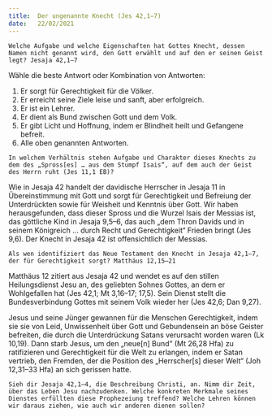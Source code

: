 ```yaml
---
title:  Der ungenannte Knecht (Jes 42,1–7)
date:   22/02/2021
---
```


`Welche Aufgabe und welche Eigenschaften hat Gottes Knecht, dessen Namen nicht genannt wird, den Gott erwählt und auf den er seinen Geist legt? Jesaja 42,1–7`

Wähle die beste Antwort oder Kombination von Antworten:
1. Er sorgt für Gerechtigkeit für die Völker.
2. Er erreicht seine Ziele leise und sanft, aber erfolgreich.
3. Er ist ein Lehrer.
4. Er dient als Bund zwischen Gott und dem Volk.
5. Er gibt Licht und Hoffnung, indem er Blindheit heilt und Gefangene befreit.
6. Alle oben genannten Antworten.

`In welchem Verhältnis stehen Aufgabe und Charakter dieses Knechts zu dem des „Spross[es] … aus dem Stumpf Isais“, auf dem auch der Geist des Herrn ruht (Jes 11,1 EB)?`

Wie in Jesaja 42 handelt der davidische Herrscher in Jesaja 11 in Übereinstimmung mit Gott und sorgt für Gerechtigkeit und Befreiung der Unterdrückten sowie für Weisheit und Kenntnis über Gott. Wir haben herausgefunden, dass dieser Spross und die Wurzel Isais der Messias ist, das göttliche Kind in Jesaja 9,5–6, das auch „dem Thron Davids und in seinem Königreich … durch Recht und Gerechtigkeit“ Frieden bringt (Jes 9,6). Der Knecht in Jesaja 42 ist offensichtlich der Messias.

`Als wen identifiziert das Neue Testament den Knecht in Jesaja 42,1–7, der für Gerechtigkeit sorgt? Matthäus 12,15–21`

Matthäus 12 zitiert aus Jesaja 42 und wendet es auf den stillen Heilungsdienst Jesu an, des geliebten Sohnes Gottes, an dem er Wohlgefallen hat (Jes 42,1; Mt 3,16–17; 17,5). Sein Dienst stellt die Bundesverbindung Gottes mit seinem Volk wieder her (Jes 42,6; Dan 9,27).

Jesus und seine Jünger gewannen für die Menschen Gerechtigkeit, indem sie sie von Leid, Unwissenheit über Gott und Gebundensein an böse Geister befreiten, die durch die Unterdrückung Satans verursacht worden waren
(Lk 10,19). Dann starb Jesus, um den „neue[n] Bund“ (Mt 26,28 Hfa) zu ratifizieren und Gerechtigkeit für die Welt zu erlangen, indem er Satan vertrieb, den Fremden, der die Position des „Herrscher[s] dieser Welt“ (Joh 12,31–33 Hfa) an sich gerissen hatte.

`Sieh dir Jesaja 42,1–4, die Beschreibung Christi, an. Nimm dir Zeit, über das Leben Jesu nachzudenken. Welche konkreten Merkmale seines Dienstes erfüllten diese Prophezeiung treffend? Welche Lehren können wir daraus ziehen, wie auch wir anderen dienen sollen?`